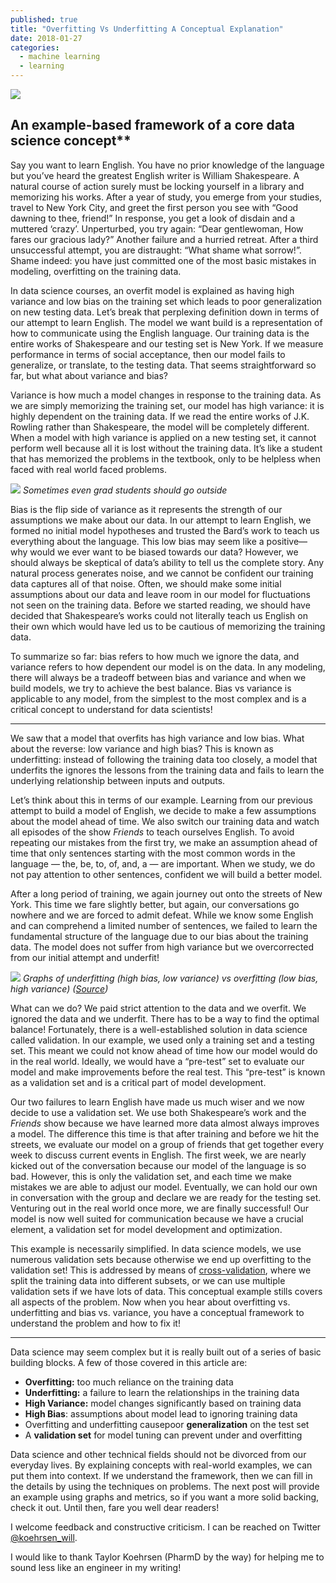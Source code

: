 ```yaml
---
published: true
title: "Overfitting Vs Underfitting A Conceptual Explanation"
date: 2018-01-27
categories:
  - machine learning
  - learning
---
```


![](https://miro.medium.com/max/2000/0*HeUPrSdA7Xjst6ok.jpg?q=20)

## An example-based framework of a core data science concept**

Say you want to learn English. You have no prior knowledge of the language but you’ve heard the greatest English writer is William Shakespeare. A natural course of action surely must be locking yourself in a library and memorizing his works. After a year of study, you emerge from your studies, travel to New York City, and greet the first person you see with “Good dawning to thee, friend!” In response, you get a look of disdain and a muttered ‘crazy’. Unperturbed, you try again: “Dear gentlewoman, How fares our gracious lady?” Another failure and a hurried retreat. After a third unsuccessful attempt, you are distraught: “What shame what sorrow!”. Shame indeed: you have just committed one of the most basic mistakes in modeling, overfitting on the training data.

In data science courses, an overfit model is explained as having high variance and low bias on the training set which leads to poor generalization on new testing data. Let’s break that perplexing definition down in terms of our attempt to learn English. The model we want build is a representation of how to communicate using the English language. Our training data is the entire works of Shakespeare and our testing set is New York. If we measure performance in terms of social acceptance, then our model fails to generalize, or translate, to the testing data. That seems straightforward so far, but what about variance and bias?

Variance is how much a model changes in response to the training data. As we are simply memorizing the training set, our model has high variance: it is highly dependent on the training data. If we read the entire works of J.K. Rowling rather than Shakespeare, the model will be completely different. When a model with high variance is applied on a new testing set, it cannot perform well because all it is lost without the training data. It’s like a student that has memorized the problems in the textbook, only to be helpless when faced with real world faced problems.

![](https://miro.medium.com/max/2000/1*QuxGSuNKOpdzLN-eO5MWXA.jpeg?q=20)
*Sometimes even grad students should go outside*

<!--more-->

Bias is the flip side of variance as it represents the strength of our assumptions we make about our data. In our attempt to learn English, we formed no initial model hypotheses and trusted the Bard’s work to teach us everything about the language. This low bias may seem like a positive— why would we ever want to be biased towards our data? However, we should always be skeptical of data’s ability to tell us the complete story. Any natural process generates noise, and we cannot be confident our training data captures all of that noise. Often, we should make some initial assumptions about our data and leave room in our model for fluctuations not seen on the training data. Before we started reading, we should have decided that Shakespeare’s works could not literally teach us English on their own which would have led us to be cautious of memorizing the training data.

To summarize so far: bias refers to how much we ignore the data, and variance refers to how dependent our model is on the data. In any modeling, there will always be a tradeoff between bias and variance and when we build models, we try to achieve the best balance. Bias vs variance is applicable to any model, from the simplest to the most complex and is a critical concept to understand for data scientists!

* * *

We saw that a model that overfits has high variance and low bias. What about the reverse: low variance and high bias? This is known as underfitting: instead of following the training data too closely, a model that underfits the ignores the lessons from the training data and fails to learn the underlying relationship between inputs and outputs.

Let’s think about this in terms of our example. Learning from our previous attempt to build a model of English, we decide to make a few assumptions about the model ahead of time. We also switch our training data and watch all episodes of the show _Friends_ to teach ourselves English. To avoid repeating our mistakes from the first try, we make an assumption ahead of time that only sentences starting with the most common words in the language — the, be, to, of, and, a — are important. When we study, we do not pay attention to other sentences, confident we will build a better model.

After a long period of training, we again journey out onto the streets of New York. This time we fare slightly better, but again, our conversations go nowhere and we are forced to admit defeat. While we know some English and can comprehend a limited number of sentences, we failed to learn the fundamental structure of the language due to our bias about the training data. The model does not suffer from high variance but we overcorrected from our initial attempt and underfit!

![](https://miro.medium.com/max/2000/1*6vPGzBNppqMHllg1o_se8Q.png?q=20)
*Graphs of underfitting (high bias, low variance) vs overfitting (low bias, high variance) ([Source](http://blog.algotrading101.com/design-theories/what-is-curve-fitting-overfitting-in-trading/?))*

What can we do? We paid strict attention to the data and we overfit. We ignored the data and we underfit. There has to be a way to find the optimal balance! Fortunately, there is a well-established solution in data science called validation. In our example, we used only a training set and a testing set. This meant we could not know ahead of time how our model would do in the real world. Ideally, we would have a “pre-test” set to evaluate our model and make improvements before the real test. This “pre-test” is known as a validation set and is a critical part of model development.

Our two failures to learn English have made us much wiser and we now decide to use a validation set. We use both Shakespeare’s work and the _Friends_ show because we have learned more data almost always improves a model. The difference this time is that after training and before we hit the streets, we evaluate our model on a group of friends that get together every week to discuss current events in English. The first week, we are nearly kicked out of the conversation because our model of the language is so bad. However, this is only the validation set, and each time we make mistakes we are able to adjust our model. Eventually, we can hold our own in conversation with the group and declare we are ready for the testing set. Venturing out in the real world once more, we are finally successful! Our model is now well suited for communication because we have a crucial element, a validation set for model development and optimization.

This example is necessarily simplified. In data science models, we use numerous validation sets because otherwise we end up overfitting to the validation set! This is addressed by means of [cross-validation](https://www.openml.org/a/estimation-procedures/1?), where we split the training data into different subsets, or we can use multiple validation sets if we have lots of data. This conceptual example stills covers all aspects of the problem. Now when you hear about overfitting vs. underfitting and bias vs. variance, you have a conceptual framework to understand the problem and how to fix it!

* * *

Data science may seem complex but it is really built out of a series of basic building blocks. A few of those covered in this article are:

*   **Overfitting:** too much reliance on the training data
*   **Underfitting:** a failure to learn the relationships in the training data
*   **High Variance:** model changes significantly based on training data
*   **High Bias**: assumptions about model lead to ignoring training data
*   Overfitting and underfitting causepoor **generalization** on the test set
*   A **validation set** for model tuning can prevent under and overfitting

Data science and other technical fields should not be divorced from our everyday lives. By explaining concepts with real-world examples, we can put them into context. If we understand the framework, then we can fill in the details by using the techniques on problems. The next post will provide an example using graphs and metrics, so if you want a more solid backing, check it out. Until then, fare you well dear readers!

I welcome feedback and constructive criticism. I can be reached on Twitter [@koehrsen_will](https://twitter.com/koehrsen_will?).

I would like to thank Taylor Koehrsen (PharmD by the way) for helping me to sound less like an engineer in my writing!
